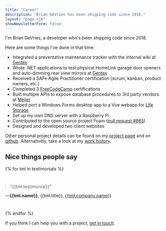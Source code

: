 ```yaml
---
title: "Career"
description: "Brian DeVries has been shipping code since 2018."
layout: "page.njk"
showNewsletterForm: false
---
```


I'm Brian DeVries, a developer who's been shipping code since 2018.

Here are some things I've done in that time:

- Integrated a preventative maintenance tracker with the internal wiki at [Gentex](https://www.gentex.com)
- Wrote .NET applications to test physical HomeLink garage door openers and auto-dimming rear view mirrors at [Gentex](https://www.gentex.com)
- Received a SAFe Agile Practitioner certification (scrum, kanban, product owners, etc.)
- Completed 3 [FreeCodeCamp](https://freecodecamp.org) certifications
- Built multiple APIs to expose database procedures to 3rd party vendors at [Meijer](https://www.meijer.com)
- Helped port a Windows Forms desktop app to a Vue webapp for [Life Storage](https://lifestorage.com)
- Set up my own DNS server with a Raspberry Pi
- Contributed to the open source project Foam ([pull request #865](https://github.com/foambubble/foam/pull/865))
- Designed and developed two client websites

Other personal project details can be found on my [project page](/projects/) and on [github](https://github.com/techcarpenter). Alternatively, take a look at my [work history](/work-history/).

## Nice things people say

<!-- List testimonials -->
{% for tml in testimonials %}
<figure class="testimonial">
<blockquote class="testimonial-quote">“{{tml.testimonial}}”</blockquote>
<figcaption class="testimonial-caption">
—<strong>{{tml.name}}</strong>, {{tml.title}}, <a href="{{tml.company.url}}" rel="noreferrer nofollow">{{tml.company.name}}</a>
</figcaption>
</figure>
{% endfor %}

If you think I can help you with a project, [get in touch](/contact/).

<style>
  .testimonial {
    margin: 2.5rem 0;
  }
  .testimonial-quote {
    margin: 0;
  }
  .testimonial-caption {
    margin-top: 0.75rem;
  }
</style>